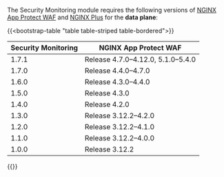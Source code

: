 The Security Monitoring module requires the following versions of [NGINX App Protect WAF](https://docs.nginx.com/nginx-app-protect/) and [NGINX Plus](https://www.f5.com/products/nginx/nginx-plus) for the **data plane**:

{{<bootstrap-table "table table-striped table-bordered">}}

| Security Monitoring | NGINX App Protect WAF                  |
|---------------------|----------------------------------------|
| 1.7.1               | Release 4.7.0–4.12.0, 5.1.0–5.4.0      |
| 1.7.0               | Release 4.4.0–4.7.0                    |
| 1.6.0               | Release 4.3.0–4.4.0                    |
| 1.5.0               | Release 4.3.0                          |
| 1.4.0               | Release 4.2.0                          |
| 1.3.0               | Release 3.12.2–4.2.0                   |
| 1.2.0               | Release 3.12.2–4.1.0                   |
| 1.1.0               | Release 3.12.2–4.0.0                   |
| 1.0.0               | Release 3.12.2                         |

{{</bootstrap-table>}}

<!-- Do not remove. Keep this code at the bottom of the include -->
<!-- DOCS-1073 -->
